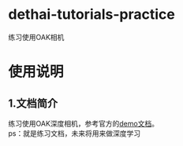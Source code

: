# dethai-tutorials-practice
练习使用OAK相机
# 使用说明
## 1.文档简介

练习使用OAK深度相机，参考官方的[demo文档](docs.oakchina.cn/projects/api)。  
ps：就是练习文档，未来将用来做深度学习
